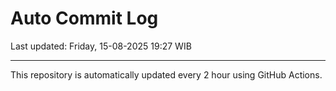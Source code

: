# Auto Commit Log

Last updated: Friday, 15-08-2025 19:27 WIB

---

This repository is automatically updated every 2 hour using GitHub Actions.
